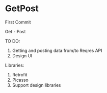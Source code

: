 # GetPost
First Commit

Get - Post

TO DO:

1. Getting and posting data from/to Reqres API
2. Design UI

Libraries:

1. Retrofit
2. Picasso
3. Support design libraries
